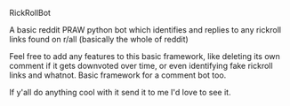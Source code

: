 RickRollBot

A basic reddit PRAW python bot which identifies and replies to any rickroll links found on r/all (basically the whole of reddit)

Feel free to add any features to this basic framework, like deleting its own comment if it gets downvoted over time, or even identifying fake rickroll links and whatnot. Basic framework for a comment bot too. 

If y'all do anything cool with it send it to me I'd love to see it. 
